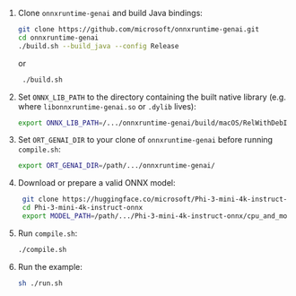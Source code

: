 1. Clone `onnxruntime-genai` and build Java bindings:

    ```bash
    git clone https://github.com/microsoft/onnxruntime-genai.git
    cd onnxruntime-genai
    ./build.sh --build_java --config Release
   ````
    or
   ```bash
    ./build.sh
    ```

2. Set `ONNX_LIB_PATH` to the directory containing the built native library
   (e.g. where `libonnxruntime-genai.so` or `.dylib` lives):

    ```bash
    export ONNX_LIB_PATH=/.../onnxruntime-genai/build/macOS/RelWithDebInfo/
    ```

3. Set `ORT_GENAI_DIR` to your clone of `onnxruntime-genai` before running `compile.sh`:

    ```bash
    export ORT_GENAI_DIR=/path/.../onnxruntime-genai/
    ```

4. Download or prepare a valid ONNX model:

   ```bash
    git clone https://huggingface.co/microsoft/Phi-3-mini-4k-instruct-onnx
    cd Phi-3-mini-4k-instruct-onnx
    export MODEL_PATH=/path/.../Phi-3-mini-4k-instruct-onnx/cpu_and_mobile/cpu-int4-rtn-block-32-acc-level-4/
    ```

5. Run `compile.sh`:

    ```bash
    ./compile.sh
    ```

6. Run the example:

    ```bash
    sh ./run.sh
    ```
